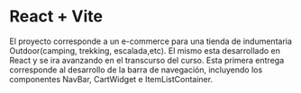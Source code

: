 # React + Vite

El proyecto corresponde a un e-commerce para una tienda de indumentaria Outdoor(camping, trekking, escalada,etc).
El mismo esta desarrollado en React y se ira avanzando en el transcurso del curso. 
Esta primera entrega corresponde al desarrollo de la barra de navegación, incluyendo los componentes NavBar, CartWidget e ItemListContainer.


